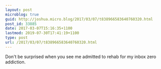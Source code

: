 ```yaml
---
layout: post
microblog: true
guid: http://joshua.micro.blog/2017/03/07/t838966583640760320.html
post_id: 33885
date: 2017-03-07T15:16:35+1100
lastmod: 2019-07-30T17:41:19+1100
type: post
url: /2017/03/07/t838966583640760320.html
---
```

Don't be surprised when you see me admitted to rehab for my inbox zero addiction.
